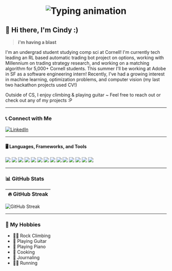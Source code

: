 <h1 align="center">
  <img src="https://readme-typing-svg.herokuapp.com?font=monospace&size=24&duration=3000&pause=1000&color=00FF00&center=true&vCenter=true&width=400&lines=Hello%2C+World!;I'm+%3CCindy+Li%3E" alt="Typing animation">
</h1>

## 👋 Hi there, I'm Cindy :)
> **i'm having a blast** 

I'm an undergrad student studying comp sci at Cornell! I'm currently tech leading an RL based automatic trading bot project on options, working with Millennium on trading strategy research, and working on a matching algorithm for 5,000+ Cornell students. This summer I'll be working at Adobe in SF as a software engineering intern! Recently, I've had a growing interest in machine learning, optimization problems, and computer vision (my last two hackathon projects used CV!)

Outside of CS, I enjoy climbing & playing guitar ~ Feel free to reach out or check out any of my projects :P

---

### 📞 **Connect with Me**  

[![LinkedIn](https://img.shields.io/badge/-LinkedIn-0077B5?style=flat&logo=linkedin&logoColor=white)](https://www.linkedin.com/in/cindy-li-569a30187/)

---

#### 🖥️ **Languages, Frameworks, and Tools**  

<p align="left">
  <img src="https://img.shields.io/badge/-Java-007396?style=flat&logo=java&logoColor=white">
  <img src="https://img.shields.io/badge/-Python-3776AB?style=flat&logo=python&logoColor=white">
  <img src="https://img.shields.io/badge/-SQL-4479A1?style=flat&logo=postgresql&logoColor=white">
  <img src="https://img.shields.io/badge/-JavaScript-F7DF1E?style=flat&logo=javascript&logoColor=black">
  <img src="https://img.shields.io/badge/-TypeScript-3178C6?style=flat&logo=typescript&logoColor=white">
  <img src="https://img.shields.io/badge/-Julia-9558B2?style=flat&logo=julia&logoColor=white">
  <img src="https://img.shields.io/badge/-OCaml-EC6813?style=flat&logo=ocaml&logoColor=white">
  <img src="https://img.shields.io/badge/-C++-00599C?style=flat&logo=c%2B%2B&logoColor=white">
  <img src="https://img.shields.io/badge/-React-61DAFB?style=flat&logo=react&logoColor=black">
  <img src="https://img.shields.io/badge/-Express-000000?style=flat&logo=express&logoColor=white">
  <img src="https://img.shields.io/badge/-Node.js-339933?style=flat&logo=node.js&logoColor=white">
  <img src="https://img.shields.io/badge/-MongoDB-47A248?style=flat&logo=mongodb&logoColor=white">
  <img src="https://img.shields.io/badge/-Flask-000000?style=flat&logo=flask&logoColor=white">
  <img src="https://img.shields.io/badge/-Jupyter-F37626?style=flat&logo=jupyter&logoColor=white">
</p>

---

### 📊 **GitHub Stats**  

| 🔥 GitHub Streak |
|:--------------:|
![GitHub Streak](https://github-readme-streak-stats.herokuapp.com/?user=cindyzli&theme=radical)  


---

### 🎯 **My Hobbies**  
- 🧗‍♂️ Rock Climbing  
- 🎸 Playing Guitar  
- 🎹 Playing Piano  
- 🍳 Cooking  
- 📖 Journaling  
- 🏃‍♂️ Running


